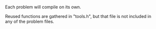 Each problem will compile on its own.

Reused functions are gathered in "tools.h", but that file is not included in any of the problem files.
